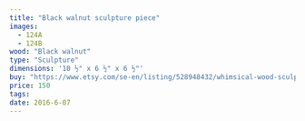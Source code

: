 ```yaml
---
title: "Black walnut sculpture piece"
images:
  - 124A
  - 124B
wood: "Black walnut"
type: "Sculpture"
dimensions: '10 ½" x 6 ½" x 6 ½"'
buy: "https://www.etsy.com/se-en/listing/528948432/whimsical-wood-sculpture?ref=shop_home_active_18"
price: 150
tags:
date: 2016-6-07
---
```


